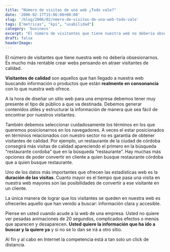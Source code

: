 ```yaml
---
title: "Número de visitas de una web ¿Todo vale?"
date: '2006-02-17T15:06:00+00:00'
slug: '/blog/2006/02/nmero-de-visitas-de-una-web-todo-vale'
tags: ["metricas", "kpi", "usabilidad"]
category: 'business'
excerpt: "El número de visitantes que tiene nuestra web no debería obsesionarnos. Es mucho más rentable crear webs pensando en atraer visitantes de calidad.**Visitantes de calidad** son aquellos que han llegad..."
draft: false
headerImage:
---
```

El número de visitantes que tiene nuestra web no debería obsesionarnos. Es mucho más rentable crear webs pensando en atraer visitantes de calidad.

**Visitantes de calidad** son aquellos que han llegado a nuestra web buscando información o productos que están **realmente en consonancia** con lo que nuestra web ofrece.

A la hora de diseñar un sitio web para una empresa debemos tener muy presente el tipo de público a que va destinada. Debemos generar contenídos útiles y estructurar la información de manera que sea fácil de encontrar por nuestros visitantes.

También debemos seleccionar cuidadosamente los términos en los que queremos posicionarnos en los navegadores. A veces el estar posicionados en términios relacionados con nuestro sector no es garantía de obtener visitantes de calidad. Por ejemplo, un restaurante de la ciudad de córdoba consegirá más visitas de calidad apareciendo el primero en la búsqueda “restaurante cordoba” que en la búsqueda “restaurante”. Hay muchas más opciones de poder convertir en cliente a quien busque restaurante córdoba que a quien busque restaurante.

Uno de los datos más importantes que ofrecen las estadísticas web es la **duración de las visitas**. Cuanto mayor es el tiempo que pasa una visita en nuestra web mayores son las posibilidades de convertir a ese visitante en un cliente.

La única manera de lograr que los visitantes se queden en nuestra web es ofrecerles aquello que han venido a buscar: información clara y accesible.

Piense en usted cuando acude a la web de una empresa. Usted no quiere ver pesadas animaciones de 20 segundos, complicados efectos o menús que aparecen y desaparecen. **Usted quiere la información que ha ido a buscar y la quiere ya** y si no se lo dan se irá a otro sitio.

Al fin y al cabo en Internet la competencia está a tan solo un click de distancia.
